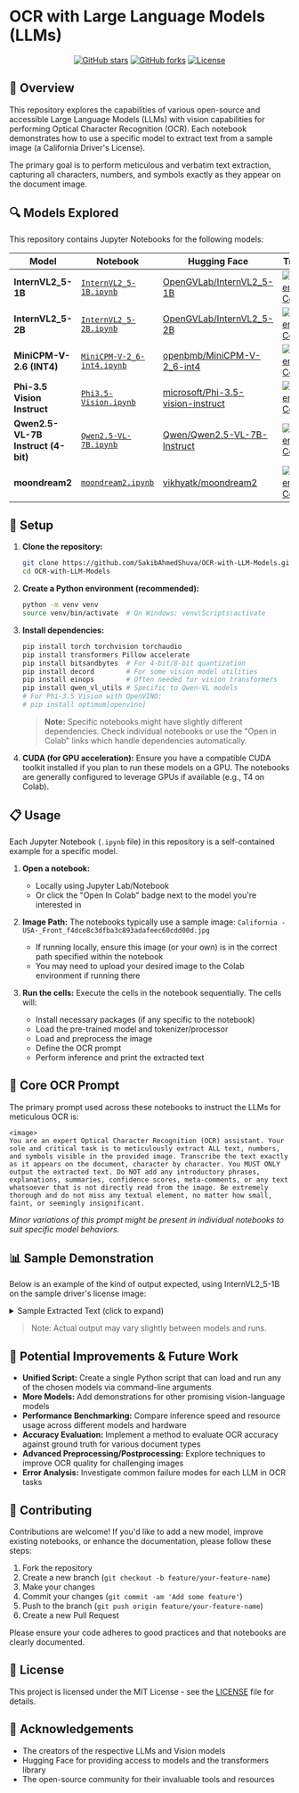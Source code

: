 # OCR with Large Language Models (LLMs)

<div align="center">

[![GitHub stars](https://img.shields.io/github/stars/SakibAhmedShuva/OCR-with-LLM-Models?style=social)](https://github.com/SakibAhmedShuva/OCR-with-LLM-Models/stargazers)
[![GitHub forks](https://img.shields.io/github/forks/SakibAhmedShuva/OCR-with-LLM-Models?style=social)](https://github.com/SakibAhmedShuva/OCR-with-LLM-Models/network/members)
[![License](https://img.shields.io/badge/License-MIT-blue.svg)](LICENSE)

</div>

## 📝 Overview

This repository explores the capabilities of various open-source and accessible Large Language Models (LLMs) with vision capabilities for performing Optical Character Recognition (OCR). Each notebook demonstrates how to use a specific model to extract text from a sample image (a California Driver's License).

The primary goal is to perform meticulous and verbatim text extraction, capturing all characters, numbers, and symbols exactly as they appear on the document image.

## 🔍 Models Explored

This repository contains Jupyter Notebooks for the following models:

| Model | Notebook | Hugging Face | Try it |
|-------|----------|--------------|--------|
| **InternVL2_5-1B** | [`InternVL2_5-1B.ipynb`](InternVL2_5-1B.ipynb) | [OpenGVLab/InternVL2_5-1B](https://huggingface.co/OpenGVLab/InternVL2_5-1B) | [![Open In Colab](https://colab.research.google.com/assets/colab-badge.svg)](https://colab.research.google.com/github/SakibAhmedShuva/OCR-with-LLM-Models/blob/main/InternVL2_5-1B.ipynb) |
| **InternVL2_5-2B** | [`InternVL2_5-2B.ipynb`](InternVL2_5-2B.ipynb) | [OpenGVLab/InternVL2_5-2B](https://huggingface.co/OpenGVLab/InternVL2_5-2B) | [![Open In Colab](https://colab.research.google.com/assets/colab-badge.svg)](https://colab.research.google.com/github/SakibAhmedShuva/OCR-with-LLM-Models/blob/main/InternVL2_5-2B.ipynb) |
| **MiniCPM-V-2.6 (INT4)** | [`MiniCPM-V-2_6-int4.ipynb`](MiniCPM-V-2_6-int4.ipynb) | [openbmb/MiniCPM-V-2_6-int4](https://huggingface.co/openbmb/MiniCPM-V-2_6-int4) | [![Open In Colab](https://colab.research.google.com/assets/colab-badge.svg)](https://colab.research.google.com/github/SakibAhmedShuva/OCR-with-LLM-Models/blob/main/MiniCPM-V-2_6-int4.ipynb) |
| **Phi-3.5 Vision Instruct** | [`Phi3.5-Vision.ipynb`](Phi3.5-Vision.ipynb) | [microsoft/Phi-3.5-vision-instruct](https://huggingface.co/microsoft/Phi-3.5-vision-instruct) | [![Open In Colab](https://colab.research.google.com/assets/colab-badge.svg)](https://colab.research.google.com/github/SakibAhmedShuva/OCR-with-LLM-Models/blob/main/Phi3.5-Vision.ipynb) |
| **Qwen2.5-VL-7B Instruct (4-bit)** | [`Qwen2.5-VL-7B.ipynb`](Qwen2.5-VL-7B.ipynb) | [Qwen/Qwen2.5-VL-7B-Instruct](https://huggingface.co/Qwen/Qwen2.5-VL-7B-Instruct) | [![Open In Colab](https://colab.research.google.com/assets/colab-badge.svg)](https://colab.research.google.com/github/SakibAhmedShuva/OCR-with-LLM-Models/blob/main/Qwen2.5-VL-7B.ipynb) |
| **moondream2** | [`moondream2.ipynb`](moondream2.ipynb) | [vikhyatk/moondream2](https://huggingface.co/vikhyatk/moondream2) | [![Open In Colab](https://colab.research.google.com/assets/colab-badge.svg)](https://colab.research.google.com/github/SakibAhmedShuva/OCR-with-LLM-Models/blob/main/moondream2.ipynb) |

## 🚀 Setup

1. **Clone the repository:**
   ```bash
   git clone https://github.com/SakibAhmedShuva/OCR-with-LLM-Models.git
   cd OCR-with-LLM-Models
   ```

2. **Create a Python environment (recommended):**
   ```bash
   python -m venv venv
   source venv/bin/activate  # On Windows: venv\Scripts\activate
   ```

3. **Install dependencies:**
   ```bash
   pip install torch torchvision torchaudio
   pip install transformers Pillow accelerate
   pip install bitsandbytes  # For 4-bit/8-bit quantization
   pip install decord        # For some vision model utilities
   pip install einops        # Often needed for vision transformers
   pip install qwen_vl_utils # Specific to Qwen-VL models
   # For Phi-3.5 Vision with OpenVINO:
   # pip install optimum[openvino]
   ```
   > **Note:** Specific notebooks might have slightly different dependencies. Check individual notebooks or use the "Open in Colab" links which handle dependencies automatically.

4. **CUDA (for GPU acceleration):**
   Ensure you have a compatible CUDA toolkit installed if you plan to run these models on a GPU. The notebooks are generally configured to leverage GPUs if available (e.g., T4 on Colab).

## 📋 Usage

Each Jupyter Notebook (`.ipynb` file) in this repository is a self-contained example for a specific model.

1. **Open a notebook:**
   * Locally using Jupyter Lab/Notebook
   * Or click the "Open In Colab" badge next to the model you're interested in

2. **Image Path:**
   The notebooks typically use a sample image: `California -USA-_Front_f4dce8c3dfba3c893adafeec60cdd00d.jpg`
   * If running locally, ensure this image (or your own) is in the correct path specified within the notebook
   * You may need to upload your desired image to the Colab environment if running there

3. **Run the cells:**
   Execute the cells in the notebook sequentially. The cells will:
   * Install necessary packages (if any specific to the notebook)
   * Load the pre-trained model and tokenizer/processor
   * Load and preprocess the image
   * Define the OCR prompt
   * Perform inference and print the extracted text

## 💬 Core OCR Prompt

The primary prompt used across these notebooks to instruct the LLMs for meticulous OCR is:

```
<image>
You are an expert Optical Character Recognition (OCR) assistant. Your sole and critical task is to meticulously extract ALL text, numbers, and symbols visible in the provided image. Transcribe the text exactly as it appears on the document, character by character. You MUST ONLY output the extracted text. Do NOT add any introductory phrases, explanations, summaries, confidence scores, meta-comments, or any text whatsoever that is not directly read from the image. Be extremely thorough and do not miss any textual element, no matter how small, faint, or seemingly insignificant.
```

*Minor variations of this prompt might be present in individual notebooks to suit specific model behaviors.*

## 📊 Sample Demonstration

Below is an example of the kind of output expected, using InternVL2_5-1B on the sample driver's license image:

<details>
<summary>Sample Extracted Text (click to expand)</summary>

```
I1234568
CALIFORNIA
DRIVER LICENSE
LN CARDHOLDER
FN IMA
2570 24TH STREET
SACRAMENTO, CA 95181
DOB 08/31/1977
DD 08/31/2010
EXP 08/31/2015
CLASS C
END NONE
0831977
SEX F
HAIR BRN
EYES BRN
DD 08/30/2010
ISS 09/30/2010
```

</details>

> Note: Actual output may vary slightly between models and runs.

## 🔮 Potential Improvements & Future Work

- **Unified Script:** Create a single Python script that can load and run any of the chosen models via command-line arguments
- **More Models:** Add demonstrations for other promising vision-language models
- **Performance Benchmarking:** Compare inference speed and resource usage across different models and hardware
- **Accuracy Evaluation:** Implement a method to evaluate OCR accuracy against ground truth for various document types
- **Advanced Preprocessing/Postprocessing:** Explore techniques to improve OCR quality for challenging images
- **Error Analysis:** Investigate common failure modes for each LLM in OCR tasks

## 🤝 Contributing

Contributions are welcome! If you'd like to add a new model, improve existing notebooks, or enhance the documentation, please follow these steps:

1. Fork the repository
2. Create a new branch (`git checkout -b feature/your-feature-name`)
3. Make your changes
4. Commit your changes (`git commit -am 'Add some feature'`)
5. Push to the branch (`git push origin feature/your-feature-name`)
6. Create a new Pull Request

Please ensure your code adheres to good practices and that notebooks are clearly documented.

## 📜 License

This project is licensed under the MIT License - see the [LICENSE](LICENSE) file for details.

## 🙏 Acknowledgements

- The creators of the respective LLMs and Vision models
- Hugging Face for providing access to models and the transformers library
- The open-source community for their invaluable tools and resources
